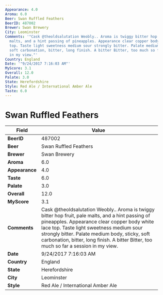```yaml
---
Appearance: 4.0
Aroma: 6.0
Beer: Swan Ruffled Feathers
BeerID: 487002
Brewer: Swan Brewery
City: Leominster
Comments: '"Cask @theoldsalutation Weobly.. Aroma is twiggy bitter hop fruit, pale
  malts, and a hint passing of pineapples. Appearance clear copper body white lace
  top. Taste light sweetness medium sour strongly bitter. Palate medium body, sticky,
  soft carbonation, bitter, long finish. A bitter Bitter, too much so far a session
  in my view."'
Country: England
Date: '"9/24/2017 7:16:03 AM"'
MyScore: 3.1
Overall: 12.0
Palate: 3.0
State: Herefordshire
Style: Red Ale / International Amber Ale
Taste: 6.0
---
```


# Swan Ruffled Feathers

| Field         | Value |
|---------------|-------|
| **BeerID** | 487002 |
| **Beer** | Swan Ruffled Feathers |
| **Brewer** | Swan Brewery |
| **Aroma** | 6.0 |
| **Appearance** | 4.0 |
| **Taste** | 6.0 |
| **Palate** | 3.0 |
| **Overall** | 12.0 |
| **MyScore** | 3.1 |
| **Comments** | Cask @theoldsalutation Weobly.. Aroma is twiggy bitter hop fruit, pale malts, and a hint passing of pineapples. Appearance clear copper body white lace top. Taste light sweetness medium sour strongly bitter. Palate medium body, sticky, soft carbonation, bitter, long finish. A bitter Bitter, too much so far a session in my view. |
| **Date** | 9/24/2017 7:16:03 AM |
| **Country** | England |
| **State** | Herefordshire |
| **City** | Leominster |
| **Style** | Red Ale / International Amber Ale |
